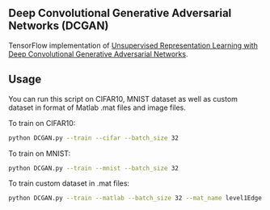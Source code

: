 ## Deep Convolutional Generative Adversarial Networks (DCGAN)


TensorFlow implementation of [Unsupervised Representation Learning with Deep Convolutional Generative Adversarial Networks](https://arxiv.org/abs/1511.06434). 

## Usage

You can run this script on CIFAR10, MNIST dataset as well as custom dataset in format of Matlab .mat files and image files.

To train on CIFAR10:
```bash
python DCGAN.py --train --cifar --batch_size 32
```

To train on MNIST:
```bash
python DCGAN.py --train --mnist --batch_size 32
```

To train custom dataset in .mat files:
```bash
python DCGAN.py --train --matlab --batch_size 32 --mat_name level1Edge --h 64 --w 64
```




